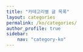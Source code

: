 ```yaml
---
title: "카테고리별 글 목록"
layout: categories
permalink: /ko/categories/
author_profile: true
sidebar: 
    nav: "category-ko"
---
```

